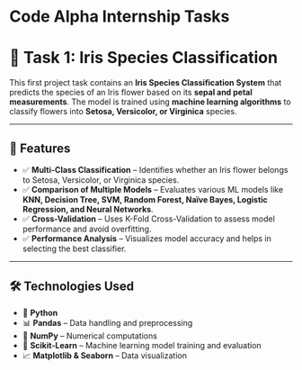 # **Code Alpha Internship Tasks**  

# 🌸 Task 1: Iris Species Classification  

This first project task contains an **Iris Species Classification System** that predicts the species of an Iris flower based on its **sepal and petal measurements**. The model is trained using **machine learning algorithms** to classify flowers into **Setosa, Versicolor, or Virginica** species.

---

## 📌 Features  
- ✅ **Multi-Class Classification** – Identifies whether an Iris flower belongs to Setosa, Versicolor, or Virginica species.  
- ✅ **Comparison of Multiple Models** – Evaluates various ML models like **KNN, Decision Tree, SVM, Random Forest, Naïve Bayes, Logistic Regression, and Neural Networks**.  
- ✅ **Cross-Validation** – Uses K-Fold Cross-Validation to assess model performance and avoid overfitting.  
- ✅ **Performance Analysis** – Visualizes model accuracy and helps in selecting the best classifier.  

---

## 🛠 Technologies Used  
- 🐍 **Python**  
- 📊 **Pandas** – Data handling and preprocessing  
- 🔢 **NumPy** – Numerical computations  
- 🤖 **Scikit-Learn** – Machine learning model training and evaluation  
- 📈 **Matplotlib & Seaborn** – Data visualization  
